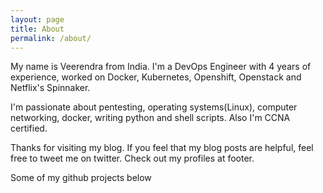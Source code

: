 ```yaml
---
layout: page
title: About
permalink: /about/
---
```


My name is Veerendra from India. I'm a DevOps Engineer with 4 years of experience, worked on Docker, Kubernetes, Openshift, Openstack and Netflix's Spinnaker.

I'm passionate about pentesting, operating systems(Linux), computer networking, docker, writing python and shell scripts. Also I'm CCNA certified.

Thanks for visiting my blog. If you feel that my blog posts are helpful, feel free to tweet me on twitter. Check out my profiles at footer.

Some of my github projects below
<div class="github-card" data-github="veerendra2/wifi-deauth-attack" data-width="350" data-height="" data-theme="default"></div>
<script src="//cdn.jsdelivr.net/github-cards/latest/widget.js"></script>

<div class="github-card" data-github="veerendra2/funmotd" data-width="350" data-height="" data-theme="default"></div>
<script src="//cdn.jsdelivr.net/github-cards/latest/widget.js"></script>

<div class="github-card" data-github="veerendra2/python-flask-mongodb-app" data-width="350" data-height="" data-theme="default"></div>
<script src="//cdn.jsdelivr.net/github-cards/latest/widget.js"></script>

<div class="github-card" data-github="veerendra2/prometheus-k8s-monitoring" data-width="350" data-height="" data-theme="default"></div>
<script src="//cdn.jsdelivr.net/github-cards/latest/widget.js"></script>

<div class="github-card" data-github="veerendra2/my-k8s-applications" data-width="350" data-height="" data-theme="default"></div>
<script src="//cdn.jsdelivr.net/github-cards/latest/widget.js"></script>

<div class="github-card" data-github="veerendra2/hex2RGB-flask-app" data-width="350" data-height="" data-theme="default"></div>
<script src="//cdn.jsdelivr.net/github-cards/latest/widget.js"></script>

<div class="github-card" data-github="veerendra2/searx-with-dnscrypt" data-width="350" data-height="" data-theme="default"></div>
<script src="//cdn.jsdelivr.net/github-cards/latest/widget.js"></script>

<div class="github-card" data-github="veerendra2/localhost-reboot-automation" data-width="350" data-height="" data-theme="default"></div>
<script src="//cdn.jsdelivr.net/github-cards/latest/widget.js"></script>

<div class="github-card" data-github="veerendra2/dotfiles" data-width="350" data-height="" data-theme="default"></div>
<script src="//cdn.jsdelivr.net/github-cards/latest/widget.js"></script>



